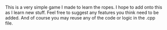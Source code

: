 This is a very simple game I made to learn the ropes. I hope to add onto this as I learn new stuff.
Feel free to suggest any features you think need to be added. And of course you may reuse any of the code or logic in the .cpp file.
